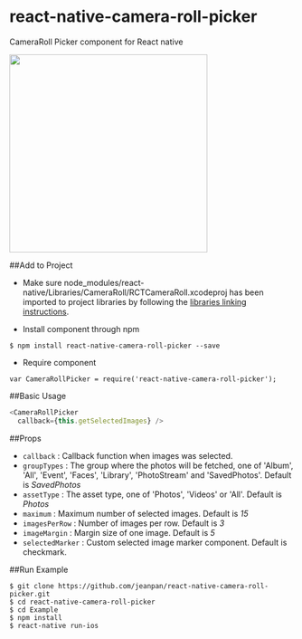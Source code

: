 # react-native-camera-roll-picker
CameraRoll Picker component for React native

<a href="https://raw.githubusercontent.com/jeanpan/react-native-camera-roll-picker/master/demo/demo.gif"><img src="https://raw.githubusercontent.com/jeanpan/react-native-camera-roll-picker/master/demo/demo.gif" width="350"></a>

##Add to Project
* Make sure node_modules/react-native/Libraries/CameraRoll/RCTCameraRoll.xcodeproj has been imported to project libraries by following the [libraries linking instructions](https://facebook.github.io/react-native/docs/linking-libraries-ios.html).

* Install component through npm
```
$ npm install react-native-camera-roll-picker --save
```

* Require component
```
var CameraRollPicker = require('react-native-camera-roll-picker');
```

##Basic Usage
```js
<CameraRollPicker
  callback={this.getSelectedImages} />
```

##Props
- `callback` : Callback function when images was selected.
- `groupTypes` : The group where the photos will be fetched, one of 'Album', 'All', 'Event', 'Faces', 'Library', 'PhotoStream' and 'SavedPhotos'. Default is *SavedPhotos*
- `assetType` : The asset type, one of 'Photos', 'Videos' or 'All'. Default is *Photos*
- `maximum` : Maximum number of selected images. Default is *15*
- `imagesPerRow` : Number of images per row. Default is *3*
- `imageMargin` : Margin size of one image. Default is *5*
- `selectedMarker` : Custom selected image marker component. Default is checkmark.

##Run Example
```
$ git clone https://github.com/jeanpan/react-native-camera-roll-picker.git
$ cd react-native-camera-roll-picker
$ cd Example
$ npm install
$ react-native run-ios
```
